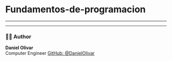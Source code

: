 # Fundamentos-de-programacion

---


---

### 👨‍💻 Author

**Daniel Olivar**  
Computer Engineer
[GitHub: @DanielOlivar](https://github.com/DanielOlivar)
